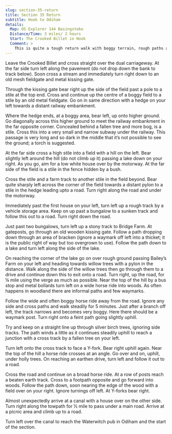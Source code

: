 ```yaml
---
slug: section-35-return
title: Section 35 Return
subtitle: Hook to Odiham
details:
  Map: OS Explorer 144 Basingstoke
  Distance/Time: 3 miles/ 2 hours
  Start: The Crooked Billet in Hook
  Comment: >
    This is quite a tough return walk with boggy terrain, rough paths and a subway under the railway which is long and dark. A long climb up in woods with confusing paths.
---
```

Leave the Crooked Billet and cross straight over the dual carriageway. At the far side turn left along the pavement (do not drop down the bank to track below). Soon cross a stream and immediately turn right down to an old mesh fieldgate and metal kissing gate.

Through the kissing gate bear right up the side of the field past a pole to a stile at the top end. Cross and continue up the centre of a boggy field to a stile by an old metal fieldgate. Go on in same direction with a hedge on your left towards a distant railway embankment.

Where the hedge ends, at a boggy area, bear left, up onto higher ground. Go diagonally across this higher ground to meet the railway embankment in the far opposite corner. Concealed behind a fallen tree and more bog, is a stile. Cross this into a very small and narrow subway under the railway. This passage is very long and so dark in the middle that it’s not possible to see the ground; a torch is suggested.

At the far side cross a high stile into a field with a hill on the left. Bear slightly left around the hill (do not climb up it) passing a lake down on your right. As you go, aim for a low white house over by the motorway. At the far side of the field is a stile in the fence hidden by a bush.

Cross the stile and a farm track to another stile in the field beyond. Bear quite sharply left across the corner of the field towards a distant pylon to a stile in the hedge leading upto a road. Turn right along the road and under the motorway.

Immediately past the first house on your left, turn left up a rough track by a vehicle storage area. Keep on up past a bungalow to a sunken track and follow this out to a road. Turn right down the road.

Just past two bungalows, turn left up a stony track to Bridge Farm. At gateposts, go through an old wooden kissing gate. Follow a path dropping down through an area of bracken (ignore a waymark off left into a thicket; it is the public right of way but too overgrown to use). Follow the path down to a lake and turn left along the side of the lake.

On reaching the corner of the lake go on over rough ground passing Bailey’s Farm on your left and heading towards willow trees with a pylon in the distance. Walk along the side of the willow trees then go through them to a drive and continue down this to exit onto a road. Turn right, up the road, for ¼ mile using the verge as much as possible. Near the top of the hill by a bus stop and metal bollards turn left on a wide horse ride into woods. As often happens in woodland there are informal paths and few waymarks.

Follow the wide and often boggy horse ride away from the road. Ignore any side and cross paths and walk steadily for 5 minutes. Just after a branch off left, the track narrows and becomes very boggy. Here there should be a waymark post. Turn right onto a feint path going slightly uphill.

Try and keep on a straight line up through silver birch trees, ignoring side tracks. The path winds a little as it continues steadily uphill to reach a junction with a cross track by a fallen tree on your left.

Turn left onto the cross track to face a Y-fork. Bear right uphill again. Near the top of the hill a horse ride crosses at an angle. Go over and on, uphill, under holly trees. On reaching an earthen drive, turn left and follow it out to a road.

Cross the road and continue on a broad horse ride. At a row of posts reach a beaten earth track. Cross to a footpath opposite and go forward into woods. Follow the path down, soon nearing the edge of the wood with a field over on your right. Ignore turnings off left. At Y-forks bear right.

Almost unexpectedly arrive at a canal with a house over on the other side. Turn right along the towpath for ½ mile to pass under a main road. Arrive at a picnic area and climb up to a road.

Turn left over the canal to reach the Waterwitch pub in Odiham and the start of the section.

